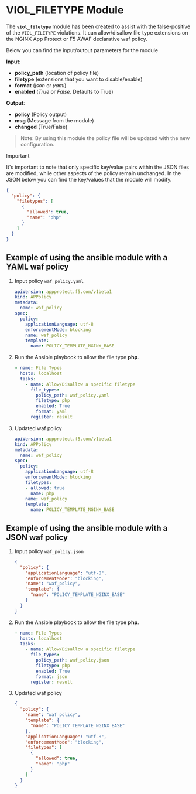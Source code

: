 # VIOL_FILETYPE Module

The **`viol_filetype`** module has been created to assist with the false-positive of the `VIOL_FILETYPE` violations. It can allow/disallow file type extensions on the NGINX App Protect or F5 AWAF declarative waf policy.

Below you can find the input/outout parameters for the module

**Input**:
- **policy_path** (location of policy file)
- **filetype** (extensions that you want to disable/enable)
- **format** (*json* or *yaml*)
- **enabled** (*True* or *False*. Defaults to True)

**Output**:
- **policy** (Policy output)
- **msg** (Message from the module)
- **changed** (True/False)

> Note: By using this module the policy file will be updated with the new configuration.

> [!IMPORTANT] 
It's important to note that only specific key/value pairs within the JSON files are modified, while other aspects of the policy remain unchanged.
In the JSON below you can find the key/values that the module will modify.

```json
{
  "policy": {
    "filetypes": [
      {
        "allowed": true,
        "name": "php"
      }
    ]
  }
}
```

## Example of using the ansible module with a YAML waf policy
1. Input policy `waf_policy.yaml` 
    ```yaml
    apiVersion: appprotect.f5.com/v1beta1
    kind: APPolicy
    metadata:
      name: waf_policy
    spec:
      policy:
        applicationLanguage: utf-8
        enforcementMode: blocking
        name: waf_policy
        template:
          name: POLICY_TEMPLATE_NGINX_BASE
    ```

2. Run the Ansible playbook to allow the file type **php**.
    ```yaml
    - name: File Types
      hosts: localhost
      tasks:
        - name: Allow/Disallow a specific filetype
          file_types:
            policy_path: waf_policy.yaml
            filetype: php
            enabled: True
            format: yaml
          register: result
    ```

3. Updated waf policy
    ```yaml
    apiVersion: appprotect.f5.com/v1beta1
    kind: APPolicy
    metadata:
      name: waf_policy
    spec:
      policy:
        applicationLanguage: utf-8
        enforcementMode: blocking
        filetypes:
        - allowed: true
          name: php
        name: waf_policy
        template:
          name: POLICY_TEMPLATE_NGINX_BASE
    ```

## Example of using the ansible module with a JSON waf policy
1. Input policy `waf_policy.json`
    ```json
    {
      "policy": {
        "applicationLanguage": "utf-8",
        "enforcementMode": "blocking",
        "name": "waf_policy",
        "template": {
          "name": "POLICY_TEMPLATE_NGINX_BASE"
        }
      }
    }
    ```

2. Run the Ansible playbook to allow the file type **php**.
    ```yaml
    - name: File Types
      hosts: localhost
      tasks:
        - name: Allow/Disallow a specific filetype
          file_types:
            policy_path: waf_policy.json
            filetype: php
            enabled: True
            format: json
          register: result
    ```

3. Updated waf policy
    ```json
    {
      "policy": {
        "name": "waf_policy",
        "template": {
          "name": "POLICY_TEMPLATE_NGINX_BASE"
        },
        "applicationLanguage": "utf-8",
        "enforcementMode": "blocking",
        "filetypes": [
          {
            "allowed": true,
            "name": "php"
          }
        ]
      }
    }
    ```




